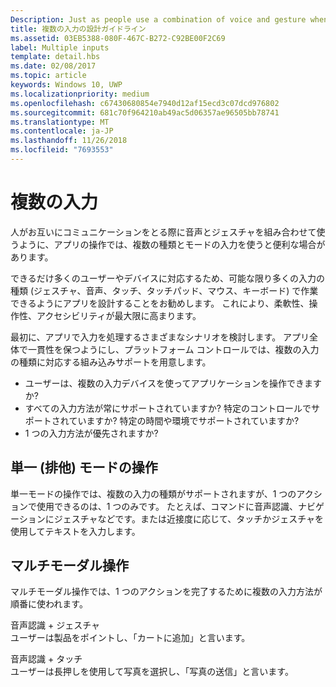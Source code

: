 ```yaml
---
Description: Just as people use a combination of voice and gesture when communicating with each other, multiple types and modes of input can also be useful when interacting with an app.
title: 複数の入力の設計ガイドライン
ms.assetid: 03EB5388-080F-467C-B272-C92BE00F2C69
label: Multiple inputs
template: detail.hbs
ms.date: 02/08/2017
ms.topic: article
keywords: Windows 10, UWP
ms.localizationpriority: medium
ms.openlocfilehash: c67430680854e7940d12af15ecd3c07dcd976802
ms.sourcegitcommit: 681c70f964210ab49ac5d06357ae96505bb78741
ms.translationtype: MT
ms.contentlocale: ja-JP
ms.lasthandoff: 11/26/2018
ms.locfileid: "7693553"
---
```

# <a name="multiple-inputs"></a>複数の入力


人がお互いにコミュニケーションをとる際に音声とジェスチャを組み合わせて使うように、アプリの操作では、複数の種類とモードの入力を使うと便利な場合があります。


できるだけ多くのユーザーやデバイスに対応するため、可能な限り多くの入力の種類 (ジェスチャ、音声、タッチ、タッチパッド、マウス、キーボード) で作業できるようにアプリを設計することをお勧めします。 これにより、柔軟性、操作性、アクセシビリティが最大限に高まります。

最初に、アプリで入力を処理するさまざまなシナリオを検討します。 アプリ全体で一貫性を保つようにし、プラットフォーム コントロールでは、複数の入力の種類に対応する組み込みサポートを用意します。

-   ユーザーは、複数の入力デバイスを使ってアプリケーションを操作できますか?
-   すべての入力方法が常にサポートされていますか? 特定のコントロールでサポートされていますか? 特定の時間や環境でサポートされていますか?
-   1 つの入力方法が優先されますか?

## <a name="single-or-exclusive-mode-interactions"></a>単一 (排他) モードの操作


単一モードの操作では、複数の入力の種類がサポートされますが、1 つのアクションで使用できるのは、1 つのみです。 たとえば、コマンドに音声認識、ナビゲーションにジェスチャなどです。または近接度に応じて、タッチかジェスチャを使用してテキストを入力します。

## <a name="multimodal-interactions"></a>マルチモーダル操作

マルチモーダル操作では、1 つのアクションを完了するために複数の入力方法が順番に使われます。

音声認識 + ジェスチャ  
ユーザーは製品をポイントし、「カートに追加」と言います。

音声認識 + タッチ  
ユーザーは長押しを使用して写真を選択し、「写真の送信」と言います。



